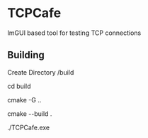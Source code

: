 # TCPCafe
ImGUI based tool for testing TCP connections

## Building
Create Directory /build

cd build

cmake -G <Generator Name> ..

cmake --build .

./TCPCafe.exe